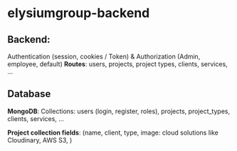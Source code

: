 # elysiumgroup-backend

## Backend:

Authentication (session, cookies / Token) & Authorization (Admin, employee, default)
**Routes**: users, projects, project types, clients, services, ...


## Database

**MongoDB**: Collections: users (login, register, roles), projects, project_types, clients, services, …

**Project collection fields**: (name, client, type, image: cloud solutions like Cloudinary, AWS S3, )
